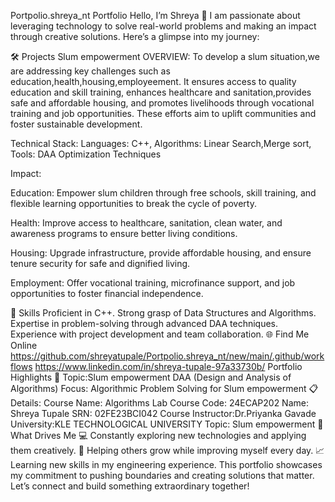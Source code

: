 Portpolio.shreya_nt
Portfolio
Hello, I’m Shreya 👋
I am passionate about leveraging technology to solve real-world problems and making an impact through creative solutions. Here’s a glimpse into my journey:

🛠 Projects
Slum empowerment
OVERVIEW: To develop a slum situation,we are addressing key challenges such as education,health,housing,employeement. It ensures access to quality education and 
skill training, enhances healthcare and sanitation,provides safe and affordable housing, and promotes livelihoods through vocational training and job opportunities.
These efforts aim to uplift communities and foster 
sustainable development.

Technical Stack: Languages: C++,  Algorithms: Linear Search,Merge sort, Tools: DAA Optimization Techniques

Impact:

Education: Empower slum children through free schools, skill training, and flexible learning opportunities to break the cycle of poverty.

Health: Improve access to healthcare, sanitation, clean water, and awareness programs to ensure better living conditions.

Housing: Upgrade infrastructure, provide affordable housing, and ensure tenure security for safe and dignified living.

Employment: Offer vocational training, microfinance support, and job opportunities to foster financial independence.

🚀 Skills
Proficient in C++.
Strong grasp of Data Structures and Algorithms.
Expertise in problem-solving through advanced DAA techniques.
Experience with project development and team collaboration.
🌐 Find Me Online
https://github.com/shreyatupale/Portpolio.shreya_nt/new/main/.github/workflows
https://www.linkedin.com/in/shreya-tupale-97a33730b/
Portfolio Highlights
🎯 Topic:Slum empowerment
DAA (Design and Analysis of Algorithms)
Focus: Algorithmic Problem Solving for Slum empowerment
📋 Details:
Course Name: Algorithms Lab
Course Code: 24ECAP202
Name: Shreya Tupale
SRN: 02FE23BCI042
Course Instructor:Dr.Priyanka Gavade
University:KLE TECHNOLOGICAL UNIVERSITY
Topic: Slum empowerment
🎨 What Drives Me
💻 Constantly exploring new technologies and applying them creatively.
🤝 Helping others grow while improving myself every day.
📈 Learning new skills in my engineering experience.
This portfolio showcases my commitment to pushing boundaries and creating solutions that matter. Let’s connect and build something extraordinary together!
